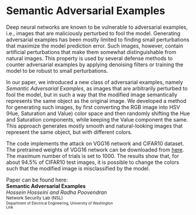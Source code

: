 # Semantic Adversarial Examples

Deep neural networks are known to be vulnerable to adversarial examples, i.e., images that are maliciously perturbed to fool the model. Generating adversarial examples has been mostly limited to finding small perturbations that maximize the model prediction error. Such images, however, contain artificial perturbations that make them somewhat distinguishable from natural images. This property is used by several defense methods to counter adversarial examples by applying denoising filters or training the model to be robust to small perturbations. 

In our paper, we introduced a new class of adversarial examples, namely *Semantic Adversarial Examples*, as images that are arbitrarily perturbed to fool the model, but in such a way that the modified image semantically represents the same object as the original image. We developed a method for generating such images, by first converting the RGB image into HSV (Hue, Saturation and Value) color space and then randomly shifting the Hue and Saturation components, while keeping the Value component the same. This approach generates mostly smooth and natural-looking images that represent the same object, but with different colors. 

The code implements the attack on VGG16 network and CIFAR10 dataset. The pretrained weights of VGG16 network can be downloaded from [here](https://github.com/geifmany/cifar-vgg). The maximum number of trials is set to 1000. The results show that, for about 94.5% of CIFAR10 test images, it is possible to change the colors such that the modified image is misclassified by the model. 

Paper can be found here:  
**Semantic Adversarial Examples**  
*Hossein Hosseini and Radha Poovendran*  
<sub>Network Security Lab (NSL)<sub>  
Department of Electrical Engineering, University of Washington  
Link

